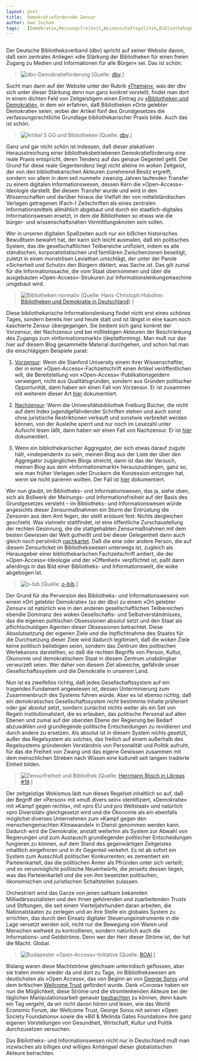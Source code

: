 ```yaml
---
layout:	post
title:	Demokratiefördernde Zensur
author:	Uwe Jochum
tags:   [Demokratie,Meinungsfreiheit,Wissenschaftspolitik,Bibliothekspolitik]
---
```


<img src="http://vg07.met.vgwort.de/na/3dda9c47b8cf42c1bf6e66c8ab4d5204" width="1" height="1" alt="">	

Der Deutsche Bibliotheksverband (dbv) spricht auf seiner Website
davon, daß sein zentrales Anliegen »die Stärkung der Bibliotheken
für einen freien Zugang zu Medien und Informationen für alle
Bürger« sei. Das ist schön.

> ![dbv-Demokratieförderung](/5artikel/material/dbv-website-staerkung-demokratie-screenshot-2022-03-03-16.png
> "Stärkung der Bibliotheken") [Quelle: [dbv](https://www.bibliotheksverband.de).]

Sucht man dann auf der Website unter der Rubrik
[»Themen«](https://www.bibliotheksverband.de/themen), was der dbv
sich unter dieser Stärkung denn nun ganz konkret vorstellt,
findet man dort in einem dichten Feld von Zeitgeistigem einen
Eintrag zu [»Bibliotheken und
Demokratie«](https://www.bibliotheksverband.de/bibliotheken-und-demokratie),
in dem wir erfahren, daß Bibliotheken »Orte gelebter Demokratie«
seien, wobei der Artikel fünf des Grundgesetzes die
verfassungsrechtliche Grundlage bibliothekarischer Praxis
bilde. Auch das ist schön.

> ![Artikel 5 GG und
> Bibliotheken](/5artikel/material/dbv-website-demokratie.png
> "Artikel 5 GG und Bibliotheken") [Quelle:
> [dbv](https://www.bibliotheksverband.de/bibliotheken-und-demokratie).]

Ganz und gar nicht schön ist indessen, daß dieser plakativen
Herausstreichung einer bibliotheksbetriebenen Demokratieförderung
eine reale Praxis entspricht, deren Tendenz auf das genaue
Gegenteil geht. Der Grund für diese reale Gegentendenz liegt
nicht alleine im woken Zeitgeist, der von den bibliothekarischen
Akteuren zunehmend Besitz ergreift, sondern vor allem in dem seit
nunmehr zwanzig Jahren laufenden Transfer zu einem digitalen
Informationswesen, dessen Kern die »Open-Access«-Ideologie
darstellt. Bei diesem Transfer wurde und wird in den
Wissenschaften und darüber hinaus die Vielfalt der von
mittelständischen Verlagen getragenen (Fach-) Zeitschriften als
eines zentralen Informationsmittels allmählich abgebaut und durch
ein staatlich-digitales Informationswesen ersetzt, in dem die
Bibliotheken so etwas wie die bürger- und wissenschaftsnahen
Vermittlungsknoten sein sollen.

Wer in unseren digitalen Spaßzeiten auch nur ein bißchen
historisches Bewußtsein bewahrt hat, der kann sich leicht
ausmalen, daß ein politisches System, das die gesellschaftlichen
Teilbereiche unifiziert, indem es alle ständischen,
korporatististischen und familiären Zwischenzonen beseitigt,
zuletzt in einen monströsen Leviathan umschlägt, der unter der
Parole »Sicherheit und Schutz« den Bürgern diktiert, was Sache
ist. Das gilt zumal für die Informationssache, die vom Staat
übernommen und über die ausgebauten »Open-Access«-Strukuren zur
Informationslenkungsmaschine umgebaut wird.

> ![Bibliotheken normativ](/5artikel/material/hobohm-bibliotheken-demokratie-screenshot-2022-03-05-14.png
> "Bibliotheken normativ") [Quelle:
> Hans-Christoph Hobohm: [Bibliotheken und Demokratie in Deutschland](https://doi.org/10.5282/o-bib/2019H4S7-24)).]

Diese bibliothekarische Informationslenkung findet nicht erst
eines schönes Tages, sondern bereits hier und heute statt und ist
längst in eine kaum noch kaschierte Zensur übergegangen. Sie
bedient sich ganz konkret der Vorzensur, der Nachzensur und bei
mißliebigen Akteuren der Beschränkung des Zugangs zum
»Informationsmarkt« (deplatforming). Man muß nur das hier auf
diesem Blog gesammelte Material durchgehen, und schon hat man die
einschlägigen Beispiele parat:

1. [Vorzensur](https://de.wikipedia.org/wiki/Zensur_(Informationskontrolle)#Unterscheidungen):
   Wenn die Stanford University einem ihrer Wissenschaftler, der
   in einer »Open-Access«-Fachzeitschrift einen Artikel
   veröffentlichen will, die Bereitstellung von
   »Open-Access«-Publikationsgeldern verweigert, nicht aus
   Qualitätsgründen, sondern aus Gründen politischer
   Opportunität, dann haben wir einen Fall von Vorzensur. Er ist
   zusammen mit weiterem dieser Art
   [hier](https://uwejochum.github.io/5artikel/2021/01/25/es-geht-zu-ende/)
   dokumentiert.
   
2. [Nachzensur](https://de.wikipedia.org/wiki/Zensur_(Informationskontrolle)#Unterscheidungen):
   Wenn die Universitätsbibliothek Freiburg Bücher, die nicht auf
   dem Index jugendgefährdender Schriften stehen und auch sonst
   ohne juristische Restriktionen verkauft und sonstwie
   verbreitet werden können, von der Ausleihe sperrt und nur noch
   im Lesezahl unter Aufsicht lesen läßt, dann haben wir einen
   Fall von Nachzensur. Er ist
   [hier](https://uwejochum.github.io/5artikel/2021/04/25/betreutes-lesen-freiburg/)
   dokumentiert.
   
3. Wenn ein bibliothekarischer Aggregator, der sich etwas darauf
   zugute hält, »independent« zu sein, meinen Blog aus der Liste
   der über den Aggregator zugänglichen Blogs streicht, dann ist
   das der Versuch, meinen Blog aus dem »Informationsmarkt«
   herauszudrängen, ganz so, wie man früher Verlagen oder
   Druckern die Konzession entzogen hat, wenn sie nicht parieren
   wollten. Der Fall ist
   [hier](https://uwejochum.github.io/5artikel/2022/02/04/logik-lage/)
   dokumentiert.
   
Wer nun glaubt, im Bibliotheks- und Informationswesen, das ja,
siehe oben, sich als Bollwerk der Meinungs- und
Informationsfreiheit auf der Basis des Grundgesetzes versteht –
im Bibliotheks- und Informationswesen würde angesichts dieser
Zensurmaßnahmen ein Sturm der Entrüstung die Zensoren aus dem Amt
fegen, der stellt erstaunt fest: Nichts dergleichen
geschieht. Was vielmehr stattfindet, ist eine öffentliche
Zurschaustellung der rechten Gesinnung, die die stattgehabten
Zensurmaßnahmen mit dem besten Gewissen der Welt gutheißt und bei
dieser Gelegenheit dann auch gleich noch persönlich
[nachkartet](https://uwejochum.github.io/5artikel/2022/02/10/logik-lage-02/). Daß
die eine oder andere Person, die auf diesem Zensurticket im
Bibliothekswesen unterwegs ist, zugleich als Herausgeber einer
bibliothekarischen Fachzeitschrift amtiert, die der
»Open-Access«-Ideologie und der »Offenheit« verpflichtet ist,
paßt dann allerdings in das Bild einer Bibliotheks- und
Informationswelt, die woke abgebogen ist.

> ![o-bib](/5artikel/material/o-bib-herausgeber-screenshot-2022-03-05-15.png
> "o-bib") [Quelle:
> [o-bib](https://www.o-bib.de/bib/about/editorialTeam).]

Der Grund für die Perversion des Bibliotheks- und
Informationswesens von einem »Ort gelebter Demokratie« (so der
dbv) zu einem »Ort gelebter Zensur« ist natürlich wie in den
anderen gesellschaftlichen Teilbereichen ebendie Dominanz des
woken Gesellschafts- und Selbstverständnisses, das die eigenen
politischen Obsessionen absolut setzt und den Staat als
pflichtschuldigen Agenten dieser Obsessionen betrachtet.  Diese
Absolutsetzung der eigenen Ziele und die Inpflichtnahme des
Staates für die Durchsetzung dieser Ziele wird dadurch
legitimiert, daß die woken Ziele keine politisch beliebigen
seien, sondern das Zentrum des politischen Wertekanons
darstellten, so daß die rechten Begriffe von Person, Kultur,
Ökonomie und demokratischem Staat in diesem Zentrum unabdingbar
verwurzelt seien. Wer daher von diesem Ziel abweiche, gefährde
unser Gesellschaftssystem und die Demokratie in unserem Land.

Nun ist es zweifellos richtig, daß jedes Gesellschaftssystem auf
ein tragendes Fundament angewiesen ist, dessen Unterminierung zum
Zusammenbruch des Systems führen würde. Aber es ist ebenso
richtig, daß ein demokratisches Gesellschaftssystem nicht
bestimmte Inhalte präferiert oder gar absolut setzt, sondern
zunächst nichts weiter als ein Set von Regeln
institutionalisiert, die es erlauben, das politische Personal auf
allen Ebenen und zumal auf der obersten Ebene der Regierung bei
Bedarf abzuwählen und grundlegende politische Entscheidungen zu
revidieren und durch andere zu ersetzen. Als absolut ist in
diesem System nichts gesetzt, außer das Regelsystem als solches,
das freilich auf einem außerhalb des Regelsystems gründenden
Verständnis von Personalität und Politik aufruht, für das die
Freiheit von Zwang und das eigene Gewissen zusammen mit dem
menschlichen Streben nach Wissen eine kulturell seit langem
tradierte Einheit bilden.

> ![Zensurfreiheit und Bibliothek](/5artikel/material/roesch-zensur-bibliotheken-screenshot-2022-03-05-15.png
> "Zensurfreiheit und Bibliothek") [Quelle:
> [Herrmann Rösch in Libreas #19](https://edoc.hu-berlin.de/bitstream/handle/18452/9641/roesch.pdf?sequence=1).]

Der zeitgeistige Wokismus lädt nun dieses Regelset inhaltlich so
auf, daß der Begriff der »Person« mit »muß divers sein«
identifiziert, »Demokratie« mit »Kampf gegen rechts«, mit »pro EU
und pro Weltstaat« und natürlich »pro Diversität« gleichgesetzt
wird und die Ökonomie als ein ebenfalls möglichst diverses
Unternehmen zum »Kampf gegen den menschengemachten Klimawandel«
in Dienst genommen werden kann. Dadurch wird die Demokratie,
anstatt weiterhin als System zur Abwahl von Regierungen und zum
Austausch grundlegender politischer Entscheidungen fungieren zu
können, auf dem Stand des gegenwärtigen Zeitgeistes inhaltlich
eingefroren und in ihr Gegenteil verkehrt. Es ist ab sofort ein
System zum Ausschluß politischer Konkurrenten; es zementiert ein
Parteienkartell, das die politischen Ämter als Pfründen unter
sich verteilt; und es verunmöglicht politische Neuentwürfe, die
jenseits dessen liegen, was das Parteienkartell und die von ihm
besetzten politischen, ökonomischen und juristischen
Schaltstellen zulassen.

Orchestriert wird das Ganze von jenen sattsam bekannten
Milliadärssozialisten und den ihnen gehörenden und zuarbeitenden
Trusts und Stiftungen, die seit einem Vierteljahrhundert daran
arbeiten, die Nationalstaaten zu zerlegen und an ihre Stelle ein
globales System zu errichten, das durch den Einsatz digitaler
Steuerungsinstrumente in die Lage versetzt werden soll, nicht nur
die Bewegung von Waren und Menschen weltweit zu kontrollieren,
sondern natürlich auch die Informations- und Geldströme. Denn wer
der Herr dieser Ströme ist, der hat die Macht. Global.

> ![Budapester »Open-Access«-Initiative](/5artikel/material/budapest-open-access-screenshot-2022-03-05-15.png
> "Budapester »Open-Access«-Initiative") [Quelle:
> [BOAI](https://www.budapestopenaccessinitiative.org/read/).]

Bislang waren diese Machtströme gleichsam unterirdisch geflossen,
aber sie traten immer wieder da und dort zu Tage, im
Bibliothekswesen am deutlichsten als »Open Access«, das von
Beginn an von [George
Soros](https://uwejochum.github.io/5artikel/2017/06/12/fundament-bewegung/)
und dem britischen [Wellcome
Trust](https://uwejochum.github.io/5artikel/2016/12/01/oekonomie-open-access/)
gefördert wurde. Dank »Corona« haben wir nun die Möglichkeit,
diese Ströme und die stromlenkenden Akteure bei der täglichen
Manipulationsarbeit genauer
[beobachten](https://thenewamerican.com/dr-malone-pandemic-is-wrapping-up/)
zu können, denn kaum ein Tag vergeht, da wir nicht davon hören
und lesen, wie das World Economic Forum, der Wellcome Trust,
George Soros mit seinen »Open Society Foundations« sowie die
»Bill & Melinda Gates Foundation« ihre ganz eigenen Vorstellungen
von Gesundheit, Wirtschaft, Kultur und Politik durchzusetzen
versuchen.

Das Bibliotheks- und Informationswesen nicht nur in Deutschland
muß man inzwischen als billiges und williges Anhängsel dieser
globalistischen Akteure betrachten.



